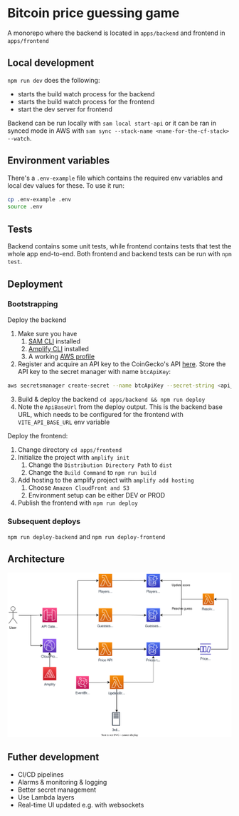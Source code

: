 # Bitcoin price guessing game

A monorepo where the backend is located in `apps/backend` and frontend in `apps/frontend`

## Local development

`npm run dev` does the following:

- starts the build watch process for the backend
- starts the build watch process for the frontend
- start the dev server for frontend

Backend can be run locally with `sam local start-api` or it can be ran in synced mode in AWS with `sam sync --stack-name <name-for-the-cf-stack> --watch`.

## Environment variables

There's a `.env-example` file which contains the required env variables and local dev values for these. To use it run:

```bash
cp .env-example .env
source .env
```

## Tests

Backend contains some unit tests, while frontend contains tests that test the whole app end-to-end. Both frontend and backend tests can be run with `npm test`.

## Deployment

### Bootstrapping

Deploy the backend

1. Make sure you have
   1. [SAM CLI](https://docs.aws.amazon.com/serverless-application-model/latest/developerguide/install-sam-cli.html) installed
   2. [Amplify CLI](https://docs.amplify.aws/cli/start/install/) installed
   3. A working [AWS profile](https://docs.aws.amazon.com/cli/latest/userguide/cli-configure-profiles.html)
2. Register and acquire an API key to the CoinGecko's API [here](https://rapidapi.com/coingecko/api/coingecko/). Store the API key to the secret manager with name `btcApiKey`:

```bash
aws secretsmanager create-secret --name btcApiKey --secret-string <api_key_here>
```

3. Build & deploy the backend `cd apps/backend && npm run deploy`
4. Note the `ApiBaseUrl` from the deploy output. This is the backend base URL, which needs to be configured for the frontend with `VITE_API_BASE_URL` env variable

Deploy the frontend:

1. Change directory `cd apps/frontend`
2. Initialize the project with `amplify init`
   1. Change the `Distribution Directory Path` to `dist`
   2. Change the `Build Command` to `npm run build`
3. Add hosting to the amplify project with `amplify add hosting`
   1. Choose `Amazon CloudFront and S3`
   2. Environment setup can be either DEV or PROD
4. Publish the frontend with `npm run deploy`

### Subsequent deploys

`npm run deploy-backend` and `npm run deploy-frontend`

## Architecture

![Emissions calculation overview](./docs/architecture.drawio.svg)

## Futher development

- CI/CD pipelines
- Alarms & monitoring & logging
- Better secret management
- Use Lambda layers
- Real-time UI updated e.g. with websockets
